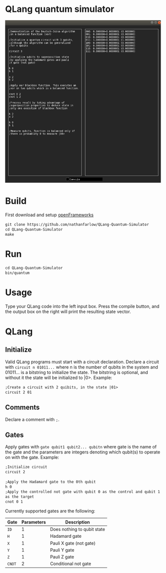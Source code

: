 # QLang quantum simulator

![gui](https://github.com/nathanfarlow/QLang-Quantum-Simulator/blob/master/img/screenshot.png "GUI")

# Build
First download and setup [openFrameworks](https://openframeworks.cc/)
```
git clone https://github.com/nathanfarlow/QLang-Quantum-Simulator
cd QLang-Quantum-Simulator
make
```

# Run
```
cd QLang-Quantum-Simulator
bin/quantum
```

# Usage
Type your QLang code into the left input box. Press the compile button, and the output box on the right will print the resulting state vector.

# QLang
## Initialize
Valid QLang programs must start with a circuit declaration. Declare a circuit with `circuit n 01011...` where n is the number of qubits in the system and 01011... is a bitstring to initialize the state. The bitstring is optional, and without it the state will be initialized to |0>. Example:
```
;Create a circuit with 2 quibits, in the state |01>
circuit 2 01
```

## Comments
Declare a comment with `;`.

## Gates

Apply gates with `gate qubit1 qubit2... qubitn` where gate is the name of the gate and the parameters are integers denoting which qubit(s) to operate on with the gate. Example:
```
;Initialize circuit
circuit 2

;Apply the Hadamard gate to the 0th qubit
h 0
;Apply the controlled not gate with qubit 0 as the control and qubit 1 as the target
cnot 0 1
```

Currently supported gates are the following:

| Gate      | Parameters               | Description                  |
|-----------|--------------------------|------------------------------|
| `ID`      | 1                        | Does nothing to qubit state  |
| `H`       | 1                        | Hadamard gate                |
| `X`       | 1                        | Pauli X gate (not gate)      |
| `Y`       | 1                        | Pauli Y gate                 |
| `Z`       | 1                        | Pauli Z gate                 |
| `CNOT`    | 2                        | Conditional not gate         |
